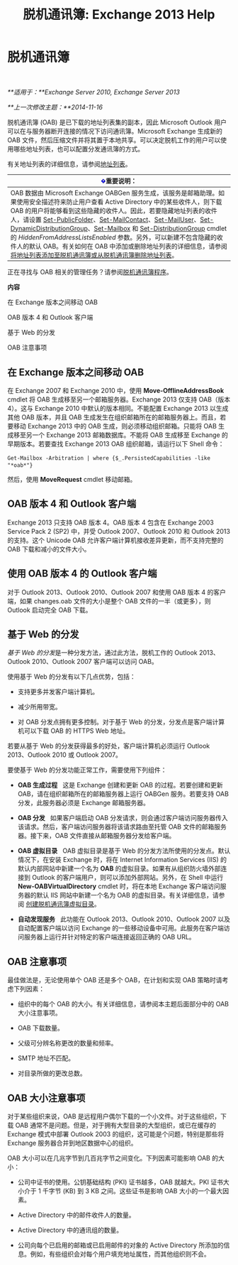 ﻿---
title: '脱机通讯簿: Exchange 2013 Help'
TOCTitle: 脱机通讯簿
ms:assetid: a6bcb072-4ab9-400e-a5d0-c05264629097
ms:mtpsurl: https://technet.microsoft.com/zh-cn/library/Bb232155(v=EXCHG.150)
ms:contentKeyID: 50491260
ms.date: 01/11/2018
mtps_version: v=EXCHG.150
ms.translationtype: HT
---

# 脱机通讯簿

 

_**适用于：**Exchange Server 2010, Exchange Server 2013_

_**上一次修改主题：**2014-11-16_

脱机通讯簿 (OAB) 是已下载的地址列表集的副本，因此 Microsoft Outlook 用户可以在与服务器断开连接的情况下访问通讯簿。Microsoft Exchange 生成新的 OAB 文件，然后压缩文件并将其置于本地共享。可以决定脱机工作的用户可以使用哪些地址列表，也可以配置分发通讯簿的方式。

有关地址列表的详细信息，请参阅[地址列表](address-lists-exchange-2013-help.md)。

<table>
<thead>
<tr class="header">
<th><img src="images/Bb124558.important(EXCHG.150).gif" title="重要说明" alt="重要说明" />重要说明：</th>
</tr>
</thead>
<tbody>
<tr class="odd">
<td>OAB 数据由 Microsoft Exchange OABGen 服务生成，该服务是邮箱助理。如果使用安全描述符来防止用户查看 Active Directory 中的某些收件人，则下载 OAB 的用户将能够看到这些隐藏的收件人。因此，若要隐藏地址列表的收件人，请设置 <a href="https://technet.microsoft.com/zh-cn/library/aa998596(v=exchg.150)">Set-PublicFolder</a>、<a href="https://technet.microsoft.com/zh-cn/library/aa995950(v=exchg.150)">Set-MailContact</a>、<a href="https://technet.microsoft.com/zh-cn/library/aa995971(v=exchg.150)">Set-MailUser</a>、<a href="https://technet.microsoft.com/zh-cn/library/bb123796(v=exchg.150)">Set-DynamicDistributionGroup</a>、<a href="https://technet.microsoft.com/zh-cn/library/bb123981(v=exchg.150)">Set-Mailbox</a> 和 <a href="https://technet.microsoft.com/zh-cn/library/bb124955(v=exchg.150)">Set-DistributionGroup</a> cmdlet 的 <em>HiddenFromAddressListsEnabled</em> 参数。另外，可以新建不包含隐藏的收件人的默认 OAB。有关如何在 OAB 中添加或删除地址列表的详细信息，请参阅<a href="add-an-address-list-to-or-remove-an-address-list-from-an-offline-address-book-exchange-2013-help.md">将地址列表添加至脱机通讯簿或从脱机通讯簿删除地址列表</a>。</td>
</tr>
</tbody>
</table>


正在寻找与 OAB 相关的管理任务？请参阅[脱机通讯簿程序](offline-address-book-procedures-exchange-2013-help.md)。

**内容**

在 Exchange 版本之间移动 OAB

OAB 版本 4 和 Outlook 客户端

基于 Web 的分发

OAB 注意事项

## 在 Exchange 版本之间移动 OAB

在 Exchange 2007 和 Exchange 2010 中，使用 **Move-OfflineAddressBook** cmdlet 将 OAB 生成移至另一个邮箱服务器。Exchange 2013 仅支持 OAB（版本 4）。这与 Exchange 2010 中默认的版本相同。不能配置 Exchange 2013 以生成其他 OAB 版本，并且 OAB 生成发生在组织邮箱所在的邮箱服务器上。而且，若要移动 Exchange 2013 中的 OAB 生成，则必须移动组织邮箱。只能将 OAB 生成移至另一个 Exchange 2013 邮箱数据库。不能将 OAB 生成移至 Exchange 的早期版本。若要查找 Exchange 2013 OAB 组织邮箱，请运行以下 Shell 命令：

    Get-Mailbox -Arbitration | where {$_.PersistedCapabilities -like "*oab*"}

然后，使用 **MoveRequest** cmdlet 移动邮箱。

## OAB 版本 4 和 Outlook 客户端

Exchange 2013 只支持 OAB 版本 4。OAB 版本 4 包含在 Exchange 2003 Service Pack 2 (SP2) 中，并受 Outlook 2007、Outlook 2010 和 Outlook 2013 的支持。这个 Unicode OAB 允许客户端计算机接收差异更新，而不支持完整的 OAB 下载和减小的文件大小。

## 使用 OAB 版本 4 的 Outlook 客户端

对于 Outlook 2013、Outlook 2010、Outlook 2007 和使用 OAB 版本 4 的客户端，如果 changes.oab 文件的大小是整个 OAB 文件的一半（或更多），则 Outlook 启动完全 OAB 下载。

## 基于 Web 的分发

*基于 Web 的分发*是一种分发方法，通过此方法，脱机工作的 Outlook 2013、Outlook 2010、Outlook 2007 客户端可以访问 OAB。

使用基于 Web 的分发有以下几点优势，包括：

  - 支持更多并发客户端计算机。

  - 减少所用带宽。

  - 对 OAB 分发点拥有更多控制。对于基于 Web 的分发，分发点是客户端计算机可以下载 OAB 的 HTTPS Web 地址。

若要从基于 Web 的分发获得最多的好处，客户端计算机必须运行 Outlook 2013、Outlook 2010 或 Outlook 2007。

要使基于 Web 的分发功能正常工作，需要使用下列组件：

  - **OAB 生成过程**   这是 Exchange 创建和更新 OAB 的过程。若要创建和更新 OAB，请在组织邮箱所在的邮箱服务器上运行 OABGen 服务。若要支持 OAB 分发，此服务器必须是 Exchange 邮箱服务器。

  - **OAB 分发**   如果客户端启动 OAB 分发请求，则会通过客户端访问服务器传入该请求。然后，客户端访问服务器将该请求路由至托管 OAB 文件的邮箱服务器。接下来，OAB 文件直接从邮箱服务器分发给客户端。

  - **OAB 虚拟目录**   OAB 虚拟目录是基于 Web 的分发方法所使用的分发点。默认情况下，在安装 Exchange 时，将在 Internet Information Services (IIS) 的默认内部网站中新建一个名为 **OAB** 的虚拟目录。如果有从组织防火墙外部连接到 Outlook 的客户端用户，则可以添加外部网站。另外，在 Shell 中运行 **New-OABVirtualDirectory** cmdlet 时，将在本地 Exchange 客户端访问服务器的默认 IIS 网站中新建一个名为 OAB 的虚拟目录。有关详细信息，请参阅 [创建脱机通讯簿虚拟目录](create-an-offline-address-book-virtual-directory-exchange-2013-help.md)。

  - **自动发现服务**   此功能在 Outlook 2013、Outlook 2010、Outlook 2007 以及自动配置客户端以访问 Exchange 的一些移动设备中可用。此服务在客户端访问服务器上运行并针对特定的客户端连接返回正确的 OAB URL。

## OAB 注意事项

最佳做法是，无论使用单个 OAB 还是多个 OAB，在计划和实现 OAB 策略时请考虑下列因素：

  - 组织中的每个 OAB 的大小。有关详细信息，请参阅本主题后面部分中的 OAB 大小注意事项。

  - OAB 下载数量。

  - 父级可分辨名称更改的数量和频率。

  - SMTP 地址不匹配。

  - 对目录所做的更改总数。

## OAB 大小注意事项

对于某些组织来说，OAB 是远程用户偶尔下载的一个小文件。对于这些组织，下载 OAB 通常不是问题。但是，对于拥有大型目录的大型组织，或已在缓存的 Exchange 模式中部署 Outlook 2003 的组织，这可能是个问题，特别是那些将 Exchange 服务器合并到地区数据中心的组织。

OAB 大小可以在几兆字节到几百兆字节之间变化。下列因素可能影响 OAB 的大小：

  - 公司中证书的使用。公钥基础结构 (PKI) 证书越多，OAB 就越大。PKI 证书大小介于 1 千字节 (KB) 到 3 KB 之间。这些证书是影响 OAB 大小的一个最大因素。

  - Active Directory 中的邮件收件人的数量。

  - Active Directory 中的通讯组的数量。

  - 公司向每个已启用的邮箱或已启用邮件的对象的 Active Directory 所添加的信息。例如，有些组织会对每个用户填充地址属性，而其他组织则不会。

